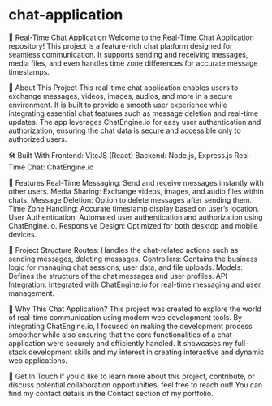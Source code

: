 # chat-application
💬 Real-Time Chat Application
Welcome to the Real-Time Chat Application repository! This project is a feature-rich chat platform designed for seamless communication. It supports sending and receiving messages, media files, and even handles time zone differences for accurate message timestamps.

🌟 About This Project
This real-time chat application enables users to exchange messages, videos, images, audios, and more in a secure environment. It is built to provide a smooth user experience while integrating essential chat features such as message deletion and real-time updates. The app leverages ChatEngine.io for easy user authentication and authorization, ensuring the chat data is secure and accessible only to authorized users.


🛠️ Built With
Frontend: ViteJS (React)
Backend: Node.js, Express.js
Real-Time Chat: ChatEngine.io

🚀 Features
Real-Time Messaging: Send and receive messages instantly with other users.
Media Sharing: Exchange videos, images, and audio files within chats.
Message Deletion: Option to delete messages after sending them.
Time Zone Handling: Accurate timestamp display based on user’s location.
User Authentication: Automated user authentication and authorization using ChatEngine.io.
Responsive Design: Optimized for both desktop and mobile devices.

📂 Project Structure
Routes: Handles the chat-related actions such as sending messages, deleting messages.
Controllers: Contains the business logic for managing chat sessions, user data, and file uploads.
Models: Defines the structure of the chat messages and user profiles.
API Integration: Integrated with ChatEngine.io for real-time messaging and user management.


🎯 Why This Chat Application?
This project was created to explore the world of real-time communication using modern web development tools. By integrating ChatEngine.io, I focused on making the development process smoother while also ensuring that the core functionalities of a chat application were securely and efficiently handled. It showcases my full-stack development skills and my interest in creating interactive and dynamic web applications.

👋 Get In Touch
If you'd like to learn more about this project, contribute, or discuss potential collaboration opportunities, feel free to reach out! You can find my contact details in the Contact section of my portfolio.

